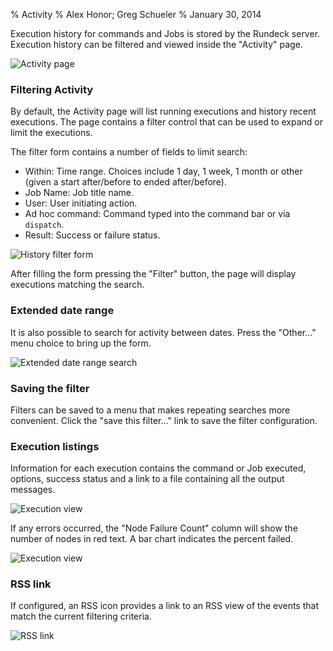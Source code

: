 % Activity
% Alex Honor; Greg Schueler
% January 30, 2014


Execution history for commands and Jobs is stored by the Rundeck server. Execution history can be filtered and viewed inside the "Activity" page.

![Activity page](../figures/fig0211.png)

### Filtering Activity

By default, the Activity page will list running executions and history 
recent executions. The page contains a filter control that can be used to
expand or limit the executions.

The filter form contains a number of fields to limit search:

* Within: Time range. Choices include 1 day, 1 week, 1 month or other
  (given a start after/before to ended after/before).
* Job Name: Job title name.
* User: User initiating action.
* Ad hoc command: Command typed into the command bar or via `dispatch`.
* Result: Success or failure status.

![History filter form](../figures/fig0212.png)

After filling the form pressing the "Filter" button, the page will
display executions matching the search.

### Extended date range

It is also possible to search for activity between dates.
Press the "Other..." menu choice to bring up the form.

![Extended date range search](../figures/fig0217.png)

### Saving the filter

Filters can be saved to a menu that makes repeating searches more
convenient. Click the "save this filter..." link to save the filter
configuration.

### Execution listings

Information for each execution contains the command or Job executed,
options, success status and a link to a file containing all
the output messages.

![Execution view](../figures/fig0213.png)

If any errors occurred, the "Node Failure Count" column will show
the number of nodes in red text. A bar chart indicates the percent
failed.

![Execution view](../figures/fig0216.png)

### RSS link

If configured, an RSS icon provides a link to an RSS view of the events that match
the current filtering criteria.

![RSS link](../figures/fig0214.png)
